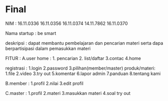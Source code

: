 # Final

NIM				:	16.11.0336
					16.11.0356
					16.11.0374
					14.11.7862
					16.11.0370

Nama startup	:	be smart

deskripsi		:	dapat membantu pembelajaran dan pencarian materi serta dapa berpartisipasi dalam pemasukkan materi

FITUR			:
A.user
home 		: 	1. pencarian
				2. list/daftar
				3.contac
				4.home

registrasi	:	1.login
				2.password
				3.pilihan(member/master)
produk/materi:	1.file
				2.video
				3.try out
				5.komentar
				6.lapor admin
				7.panduan
				8.tentang kami

B.member 	: 	1.profil
				2.nilai
				3.edit profil
				
C.master 	:	1.profil
				2.materi
				3.masukkan materi
				4.soal try out
